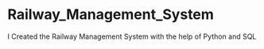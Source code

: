 # Railway_Management_System
I Created the Railway Management System with the help of Python and SQL 
